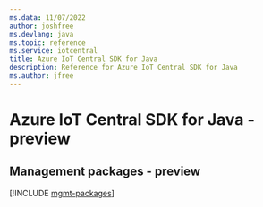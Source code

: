 ```yaml
---
ms.data: 11/07/2022
author: joshfree
ms.devlang: java
ms.topic: reference
ms.service: iotcentral
title: Azure IoT Central SDK for Java
description: Reference for Azure IoT Central SDK for Java
ms.author: jfree
---
```

# Azure IoT Central SDK for Java - preview

## Management packages - preview
[!INCLUDE [mgmt-packages](iot-central-mgmt-index.md)]